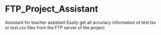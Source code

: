 # FTP_Project_Assistant

Assistant for teacher assistant
Easily get all accuracy information of test.tsv or test.csv files from the FTP server of the project
